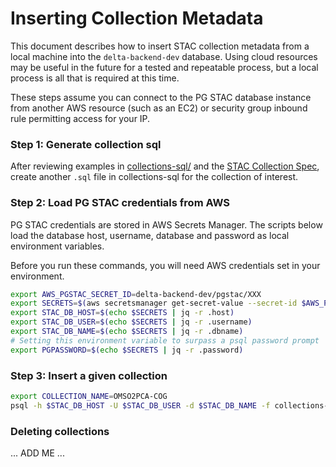 # Inserting Collection Metadata

This document describes how to insert STAC collection metadata from a local machine into the `delta-backend-dev` database. Using cloud resources may be useful in the future for a tested and repeatable process, but a local process is all that is required at this time.

These steps assume you can connect to the PG STAC database instance from another AWS resource (such as an EC2) or security group inbound rule permitting access for your IP.

### Step 1: Generate collection sql

After reviewing examples in [collections-sql/](./collections-sql/) and the [STAC Collection Spec](https://github.com/radiantearth/stac-spec/blob/master/collection-spec/README.md), create another `.sql` file in collections-sql for the collection of interest.

### Step 2: Load PG STAC credentials from AWS

PG STAC credentials are stored in AWS Secrets Manager. The scripts below load the database host, username, database and password as local environment variables.

Before you run these commands, you will need AWS credentials set in your environment.

```bash
export AWS_PGSTAC_SECRET_ID=delta-backend-dev/pgstac/XXX
export SECRETS=$(aws secretsmanager get-secret-value --secret-id $AWS_PGSTAC_SECRET_ID | jq -c '.SecretString | fromjson')
export STAC_DB_HOST=$(echo $SECRETS | jq -r .host)
export STAC_DB_USER=$(echo $SECRETS | jq -r .username)
export STAC_DB_NAME=$(echo $SECRETS | jq -r .dbname)
# Setting this environment variable to surpass a psql password prompt
export PGPASSWORD=$(echo $SECRETS | jq -r .password)
```

### Step 3: Insert a given collection

```bash
export COLLECTION_NAME=OMSO2PCA-COG
psql -h $STAC_DB_HOST -U $STAC_DB_USER -d $STAC_DB_NAME -f collections-sql/${COLLECTION_NAME}.sql
```

### Deleting collections

... ADD ME ...